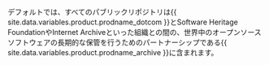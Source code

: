 デフォルトでは、すべてのパブリックリポジトリは{{ site.data.variables.product.prodname_dotcom }}とSoftware Heritage FoundationやInternet Archiveといった組織との間の、世界中のオープンソースソフトウェアの長期的な保管を行うためのパートナーシップである{{ site.data.variables.product.prodname_archive }}に含まれます。